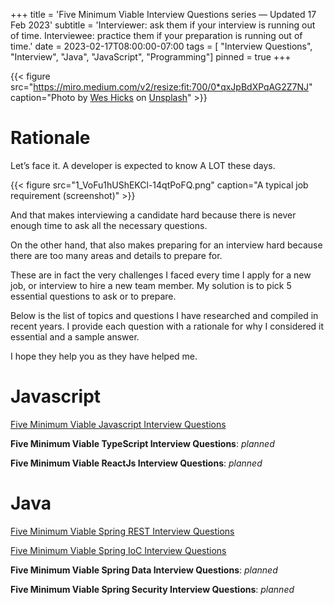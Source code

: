+++
title = 'Five Minimum Viable Interview Questions series — Updated 17 Feb 2023'
subtitle = 'Interviewer: ask them if your interview is running out of time. Interviewee: practice them if your preparation is running out of time.'
date = 2023-02-17T08:00:00-07:00
tags = [ "Interview Questions", "Interview", "Java", "JavaScript", "Programming"]
pinned = true
+++

{{< figure src="https://miro.medium.com/v2/resize:fit:700/0*qxJpBdXPqAG2Z7NJ" caption="Photo by [Wes Hicks](https://unsplash.com/@sickhews?utm_source=medium&utm_medium=referral) on [Unsplash](https://unsplash.com/?utm_source=medium&utm_medium=referral)" >}}


Rationale
=========

Let’s face it. A developer is expected to know A LOT these days.

{{< figure src="1_VoFu1hUShEKCl-14qtPoFQ.png" caption="A typical job requirement (screenshot)" >}}

And that makes interviewing a candidate hard because there is never enough time to ask all the necessary questions.

On the other hand, that also makes preparing for an interview hard because there are too many areas and details to prepare for.

These are in fact the very challenges I faced every time I apply for a new job, or interview to hire a new team member. My solution is to pick 5 essential questions to ask or to prepare.

Below is the list of topics and questions I have researched and compiled in recent years. I provide each question with a rationale for why I considered it essential and a sample answer.

I hope they help you as they have helped me.

Javascript
==========

[Five Minimum Viable Javascript Interview Questions](https://javascript.plainenglish.io/five-minimum-viable-javascript-interview-questions-d839d855a8a4?source=post_page-----e8531b5f7db2--------------------------------)

**Five Minimum Viable TypeScript Interview Questions**: _planned_

**Five Minimum Viable ReactJs Interview Questions**: _planned_

Java
====

[Five Minimum Viable Spring REST Interview Questions](https://medium.com/50ld/five-minimum-viable-spring-rest-interview-questions-c92414bdbd49?source=post_page-----e8531b5f7db2--------------------------------)

[Five Minimum Viable Spring IoC Interview Questions](https://medium.com/50ld/five-minimum-viable-spring-ioc-interview-questions-6bfc7e1f4a8b?source=post_page-----e8531b5f7db2--------------------------------)

**Five Minimum Viable Spring Data Interview Questions**: _planned_

**Five Minimum Viable Spring Security Interview Questions**: _planned_